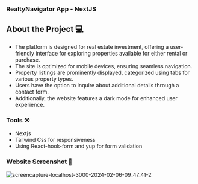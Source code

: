 ### RealtyNavigator App - NextJS

## About the Project 💻

* The platform is designed for real estate investment, offering a user-friendly interface for exploring properties available for either rental or purchase.
* The site is optimized for mobile devices, ensuring seamless navigation.
* Property listings are prominently displayed, categorized using tabs for various property types.
* Users have the option to inquire about additional details through a contact form.
* Additionally, the website features a dark mode for enhanced user experience.

### Tools ⚒️

* Nextjs
* Tailwind Css for responsiveness
* Using React-hook-form and yup for form validation


### Website Screenshot 📸

![screencapture-localhost-3000-2024-02-06-09_47_41-2](https://github.com/SuyashSalvi/real-estate/assets/40499151/c05465e5-1b49-416d-b254-3539b01ec1ba)

